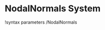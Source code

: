 <!-- MOOSE Documentation Stub: Remove this when content is added. -->

# NodalNormals System
!syntax parameters /NodalNormals


